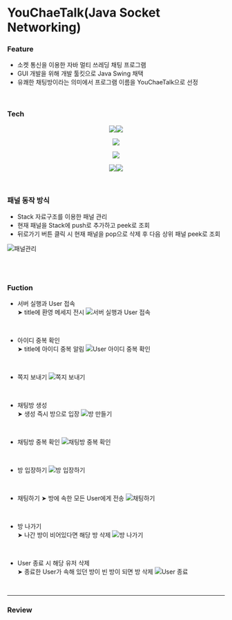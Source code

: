 # YouChaeTalk(Java Socket Networking)  

### Feature 
- 소켓 통신을 이용한 자바 멀티 쓰레딩 채팅 프로그램
- GUI 개발을 위해 개발 툴킷으로 Java Swing 채택
- 유쾌한 채팅방이라는 의미에서 프로그램 이름을 YouChaeTalk으로 선정  

<br>

### Tech
<p align="center">
<img src="https://img.shields.io/badge/JAVA-007396?style=for-the-badge&logo=eclipseide&logoColor=white"><img src="https://img.shields.io/badge/Java Swing-2C2255?style=for-the-badge&logo=eclipseide&logoColor=white"></p>
<p align="center">
<img src="https://img.shields.io/badge/Socket%20Communication-Implemented-success.svg?style=for-the-badge"></p>
<p align="center"><img src="https://img.shields.io/badge/Multi--Threading-Implemented-blue.svg?style=for-the-badge"></p>

<p align="center">
<img src="https://img.shields.io/badge/github-181717?style=for-the-badge&logo=github&logoColor=white"><img src="https://img.shields.io/badge/gitbash-F05032?style=for-the-badge&logo=git&logoColor=white"></p>
<br>

### 패널 동작 방식
- Stack 자료구조를 이용한 패널 관리
- 현재 패널을 Stack에 push로 추가하고 peek로 조회
- 뒤로가기 버튼 클릭 시 현재 패널을 pop으로 삭제 후 다음 상위 패널 peek로 조회

![패널관리](https://github.com/bde574786/chatting/assets/102010541/31509a1e-3dcd-415a-a073-9cfe7155be62)

<br>
<br>

### Fuction
- 서버 실행과 User 접속  
&#10148; title에 환영 메세지 전시
![서버 실행과 User 접속](https://github.com/bde574786/chatting/assets/102010541/5678b01d-4184-4b42-ab36-5f2cc893d828)

<br>

- 아이디 중복 확인  
&#10148; title에 아이디 중복 알림
![User 아이디 중복 확인](https://github.com/bde574786/chatting/assets/102010541/b70b2edf-d459-4ed2-af8b-7fddbe84ec68)

<br>

- 쪽지 보내기
![쪽지 보내기](https://github.com/bde574786/chatting/assets/102010541/d9fb6deb-9191-467f-b087-e2a4178f1616)

<br>

- 채팅방 생성  
&#10148; 생성 즉시 방으로 입장
![방 만들기](https://github.com/bde574786/chatting/assets/102010541/ddb9cf12-fdeb-40fe-b837-f9da4302441c)

<br>

- 채팅방 중복 확인
![채팅방 중복 확인](https://github.com/bde574786/chatting/assets/102010541/5c2489de-f4da-41a7-a95d-e7c94ec24345)

<br>

- 방 입장하기
![방 입장하기](https://github.com/bde574786/chatting/assets/102010541/fc09a2f3-4713-4068-b087-e0ec954e64fd)

<br>

- 채팅하기
&#10148; 방에 속한 모든 User에게 전송
![채팅하기](https://github.com/bde574786/chatting/assets/102010541/380ffa01-6010-4e2c-bcae-20f7fa8f378e)

<br>

- 방 나가기  
&#10148; 나간 방이 비어있다면 해당 방 삭제
![방 나가기](https://github.com/bde574786/chatting/assets/102010541/6084e9e9-2c8c-45ba-84d7-9838480dd1c1)

<br>

- User 종료 시 해당 유저 삭제  
&#10148; 종료한 User가 속해 있던 방이 빈 방이 되면 방 삭제
![User 종료](https://github.com/bde574786/chatting/assets/102010541/6fb1ae8f-14de-4e96-bef6-63cd1bb03c7d)

<br>
<hr/>

### Review


